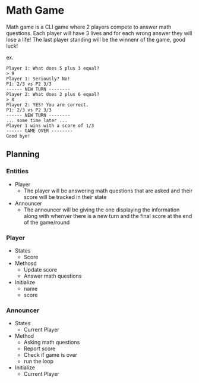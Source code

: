 # Math Game
Math game is a CLI game where 2 players compete to answer math questions. Each player will have 3 lives and for each wrong answer they will lose a life! The last player standing will be the winnenr of the game, good luck!

ex.
```
Player 1: What does 5 plus 3 equal?
> 9
Player 1: Seriously? No!
P1: 2/3 vs P2 3/3
------ NEW TURN --------
Player 2: What does 2 plus 6 equal?
> 8
Player 2: YES! You are correct.
P1: 2/3 vs P2 3/3
------ NEW TURN --------
... some time later ...
Player 1 wins with a score of 1/3
------ GAME OVER --------
Good bye!
```

## Planning

### Entities
 - Player
	- The player will be answering math questions that are asked and their score will be tracked in their state
 - Announcer
	- The announcer will be giving the one displaying the information along with whenver there is a new turn and the final score at the end of the game/round

### Player
 - States
	- Score
 - Methosd
	- Update score
	- Answer math questions
 - Initialize
	- name
	- score

### Announcer
 - States
	- Current Player
 - Method
	- Asking math questions
	- Report score
	- Check if game is over
	- run the loop
 - Initialize
	- Current Player
